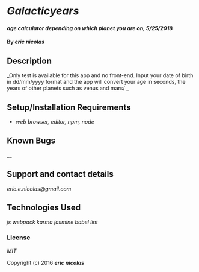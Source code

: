 # _Galacticyears_

#### _age calculator depending on which planet you are on, 5/25/2018_

#### By _eric nicolas_

## Description

_Only test is available for this app and no front-end. Input your date of birth
in dd/mm/yyyy format and the app will convert your age in seconds, the years of other planets such as venus and mars/  _

## Setup/Installation Requirements

* _web browser, editor, npm, node_


## Known Bugs

__

## Support and contact details

_eric.e.nicolas@gmail.com_

## Technologies Used

_js webpack karma jasmine babel lint_

### License

*MIT*

Copyright (c) 2016 **_eric nicolas_**
